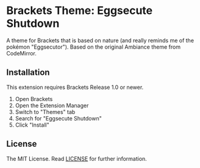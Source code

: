 Brackets Theme: Eggsecute Shutdown
===

A theme for Brackets that is based on nature (and really reminds me of the pokémon "Eggsecutor"). Based on the original Ambiance theme from CodeMirror.

<!--Screenshots UPDATE LATER
---

### HTML
![HTML](screenshots/firewatch-html.png)

### CSS
![HTML](screenshots/firewatch-css.png)

### JavaScript
![HTML](screenshots/firewatch-js.png)-->

Installation
---

This extension requires Brackets Release 1.0 or newer.

1. Open Brackets
2. Open the Extension Manager
3. Switch to "Themes" tab
4. Search for "Eggsecute Shutdown"
5. Click "Install"

License
---

The MIT License. Read [LICENSE](LICENSE) for further information.

